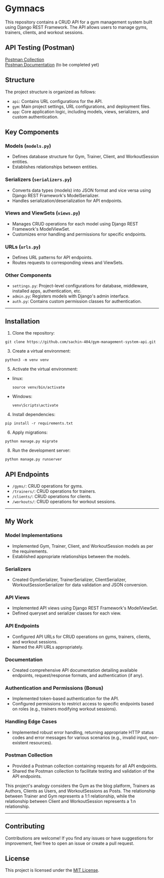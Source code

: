 # Gymnacs

This repository contains a CRUD API for a gym management system built using Django REST Framework. The API allows users to manage gyms, trainers, clients, and workout sessions.

## API Testing (Postman)
[Postman Collection](https://www.postman.com/payload-geologist-61696866/workspace/gym-mgmt)  
[Postman Documentation](...) (to be completed yet)


## Structure

The project structure is organized as follows:

- `api`: Contains URL configurations for the API.
- `gym`: Main project settings, URL configurations, and deployment files.
- `app`: Core application logic, including models, views, serializers, and custom authentication.

## Key Components

### Models (`models.py`)
- Defines database structure for Gym, Trainer, Client, and WorkoutSession entities.
- Establishes relationships between entities.

### Serializers (`serializers.py`)
- Converts data types (models) into JSON format and vice versa using Django REST Framework's ModelSerializer.
- Handles serialization/deserialization for API endpoints.

### Views and ViewSets (`views.py`)
- Manages CRUD operations for each model using Django REST Framework's ModelViewSet.
- Customizes error handling and permissions for specific endpoints.

### URLs (`urls.py`)
- Defines URL patterns for API endpoints.
- Routes requests to corresponding views and ViewSets.

### Other Components
- `settings.py`: Project-level configurations for database, middleware, installed apps, authentication, etc.
- `admin.py`: Registers models with Django's admin interface.
- `auth.py`: Contains custom permission classes for authentication.


---

## Installation
1. Clone the repository:
  ```
  git clone https://github.com/sachin-404/gym-management-system-api.git
  ```
3. Create a virtual environment:
  ```
  python3 -m venv venv
  ```

5. Activate the virtual environment:
- linux:
  ```
  source venv/bin/activate
  ```
- Windows:
  ```
  venv\Scripts\activate
  ```

4. Install dependencies:
  ```
  pip install -r requirements.txt
  ```

6. Apply migrations:
  ```
  python manage.py migrate
  ```

8. Run the development server:
  ```
  python manage.py runserver
  ```
## API Endpoints

- `/gyms/`: CRUD operations for gyms.
- `/trainers/`: CRUD operations for trainers.
- `/clients/`: CRUD operations for clients.
- `/workouts/`: CRUD operations for workout sessions.

---
## My Work

### Model Implementations
- Implemented Gym, Trainer, Client, and WorkoutSession models as per the requirements.
- Established appropriate relationships between the models.

### Serializers
- Created GymSerializer, TrainerSerializer, ClientSerializer, WorkoutSessionSerializer for data validation and JSON conversion.

### API Views
- Implemented API views using Django REST Framework's ModelViewSet.
- Defined queryset and serializer classes for each view.

### API Endpoints
- Configured API URLs for CRUD operations on gyms, trainers, clients, and workout sessions.
- Named the API URLs appropriately.

### Documentation
- Created comprehensive API documentation detailing available endpoints, request/response formats, and authentication (if any).

### Authentication and Permissions (Bonus)
- Implemented token-based authentication for the API.
- Configured permissions to restrict access to specific endpoints based on roles (e.g., trainers modifying workout sessions).

### Handling Edge Cases
- Implemented robust error handling, returning appropriate HTTP status codes and error messages for various scenarios (e.g., invalid input, non-existent resources).

### Postman Collection
- Provided a Postman collection containing requests for all API endpoints.
- Shared the Postman collection to facilitate testing and validation of the API endpoints.

This project's analogy considers the Gym as the blog platform, Trainers as Authors, Clients as Users, and WorkoutSessions as Posts. The relationship between Trainer and Gym represents a 1:1 relationship, while the relationship between Client and WorkoutSession represents a 1:n relationship.


---
## Contributing

Contributions are welcome! If you find any issues or have suggestions for improvement, feel free to open an issue or create a pull request.

## License

This project is licensed under the [MIT License](link-to-license).
